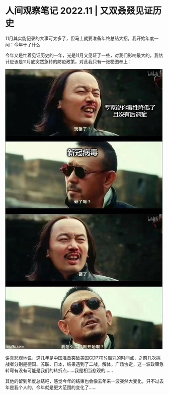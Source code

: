 # 人间观察笔记 2022.11 | 又双叒叕见证历史

11月其实能记录的大事可太多了，但马上就要准备年终总结大招，我开始年度一问：今年干了什么

今年又是忙着见证历史的一年，光是11月又见证了一些，对我们影响最大的，我估计应该是11月底突然急转的防疫政策，对此我只有一张梗图奉上：

![刚开始](../img/11/../11_just_beginning.jpg)

讲真悲观地说，这几年是中国准备突破美国GDP70%魔咒的时间点，之前几次挑战者分别是德国、苏联、日本，结果遇到了二战，解体，广场协定，这一波政策急转弯有没有可能是我们的转折点……我是相当悲观的……

其他的留到年度总结吧，感觉今年的结束也会像去年来一波突然大变化，只不过去年是我个人的，今年就是更大范围的变化了……
